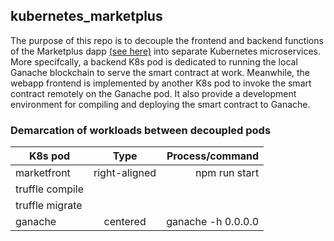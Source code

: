 ## kubernetes_marketplus
The purpose of this repo is to decouple the frontend and backend functions of the Marketplus dapp [(see here)](https://github.com/snpsuen/Marketplus) into separate Kubernetes microservices. More specifcally, a backend K8s pod is dedicated to running the local Ganache blockchain to serve the smart contract at work. Meanwhile, the webapp frontend is implemented by another K8s pod to invoke the smart contract remotely on the Ganache pod. It also provide a development environment for compiling and deploying the smart contract to Ganache.

### Demarcation of workloads between decoupled pods

| K8s pod       | Type          | Process/command     |
| ------------- |:-------------:| -------------------:|
| marketfront   | right-aligned | npm run start       
|                                 truffle compile     
|                                 truffle migrate     
| ganache       | centered      | ganache -h 0.0.0.0  |


